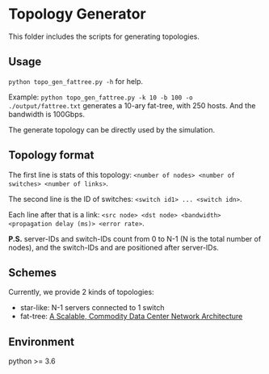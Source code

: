 # Topology Generator

This folder includes the scripts for generating topologies.

## Usage

`python topo_gen_fattree.py -h` for help.

Example:
`python topo_gen_fattree.py -k 10 -b 100 -o ./output/fattree.txt` generates a 10-ary fat-tree, with 250 hosts. And the bandwidth is 100Gbps.

The generate topology can be directly used by the simulation.

## Topology format

The first line is stats of this topology: `<number of nodes> <number of switches> <number of links>`.

The second line is the ID of switches: `<switch id1> ... <switch idn>`.

Each line after that is a link: `<src node> <dst node> <bandwidth> <propagation delay (ms)> <error rate>`.

**P.S.** server-IDs and switch-IDs count from 0 to N-1 (N is the total number of nodes), and the switch-IDs and are positioned after server-IDs.

## Schemes

Currently, we provide 2 kinds of topologies:

* star-like: N-1 servers connected to 1 switch
* fat-tree: [A Scalable, Commodity Data Center Network Architecture](http://ccr.sigcomm.org/online/files/p63-alfares.pdf)


## Environment

python >= 3.6
